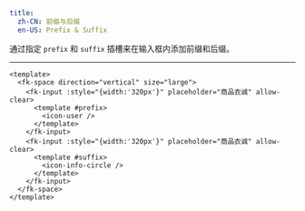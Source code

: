 ```yaml
title:
  zh-CN: 前缀与后缀
  en-US: Prefix & Suffix
```


通过指定 `prefix` 和 `suffix` 插槽来在输入框内添加前缀和后缀。

---


```vue { "component": true } 
<template>
  <fk-space direction="vertical" size="large">
    <fk-input :style="{width:'320px'}" placeholder="商品衣诚" allow-clear>
      <template #prefix>
        <icon-user />
      </template>
    </fk-input>
    <fk-input :style="{width:'320px'}" placeholder="商品衣诚" allow-clear>
      <template #suffix>
        <icon-info-circle />
      </template>
    </fk-input>
  </fk-space>
</template>
```
